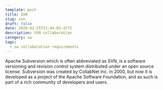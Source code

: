 ```yaml
---
template: post
title: SVN
slug: svn
draft: false
date: 2020-02-25T21:44:03.477Z
description: SVN collaboration
category: sw
tags:
  - sw collaboration requirements
---
```

Apache Subversion which is often abbreviated as SVN, is a software versioning and revision control system distributed under an open source license. Subversion was created by CollabNet Inc. in 2000, but now it is developed as a project of the Apache Software Foundation, and as such is part of a rich community of developers and users. 
